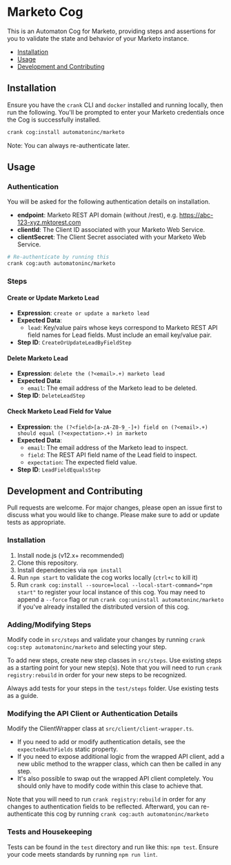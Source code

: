 # Marketo Cog

This is an Automaton Cog for Marketo, providing steps and assertions for you to
validate the state and behavior of your Marketo instance.

* [Installation](#installation)
* [Usage](#usage)
* [Development and Contributing](#development-and-contributing)

## Installation

Ensure you have the `crank` CLI and `docker` installed and running locally,
then run the following.  You'll be prompted to enter your Marketo credentials
once the Cog is successfully installed.

```bash
crank cog:install automatoninc/marketo
```

Note: You can always re-authenticate later.

## Usage

### Authentication
<!-- authenticationDetails -->
You will be asked for the following authentication details on installation.

- **endpoint**: Marketo REST API domain (without /rest), e.g. https://abc-123-xyz.mktorest.com
- **clientId**: The Client ID associated with your Marketo Web Service.
- **clientSecret**: The Client Secret associated with your Marketo Web Service.

```bash
# Re-authenticate by running this
crank cog:auth automatoninc/marketo
```
<!-- authenticationDetailsEnd -->

### Steps
<!-- stepDetails -->
<h4 id="CreateOrUpdateLeadByFieldStep">Create or Update Marketo Lead</h4>

- **Expression**: `create or update a marketo lead`
- **Expected Data**:
  - `lead`: Key/value pairs whose keys correspond to Marketo REST API field names for Lead fields. Must include an email key/value pair.
- **Step ID**: `CreateOrUpdateLeadByFieldStep`

<h4 id="DeleteLeadStep">Delete Marketo Lead</h4>

- **Expression**: `delete the (?<email>.+) marketo lead`
- **Expected Data**:
  - `email`: The email address of the Marketo lead to be deleted.
- **Step ID**: `DeleteLeadStep`

<h4 id="LeadFieldEqualsStep">Check Marketo Lead Field for Value</h4>

- **Expression**: `the (?<field>[a-zA-Z0-9_-]+) field on (?<email>.+) should equal (?<expectation>.+) in marketo`
- **Expected Data**:
  - `email`: The email address of the Marketo lead to inspect.
  - `field`: The REST API field name of the Lead field to inspect.
  - `expectation`: The expected field value.
- **Step ID**: `LeadFieldEqualsStep`
<!-- stepDetailsEnd -->

## Development and Contributing
Pull requests are welcome. For major changes, please open an issue first to
discuss what you would like to change. Please make sure to add or update tests
as appropriate.

### Installation

1. Install node.js (v12.x+ recommended)
2. Clone this repository.
3. Install dependencies via `npm install`
4. Run `npm start` to validate the cog works locally (`ctrl+c` to kill it)
5. Run `crank cog:install --source=local --local-start-command="npm start"` to
   register your local instance of this cog. You may need to append a `--force`
   flag or run `crank cog:uninstall automatoninc/marketo` if you've already
   installed the distributed version of this cog.

### Adding/Modifying Steps
Modify code in `src/steps` and validate your changes by running
`crank cog:step automatoninc/marketo` and selecting your step.

To add new steps, create new step classes in `src/steps`. Use existing steps as
a starting point for your new step(s). Note that you will need to run
`crank registry:rebuild` in order for your new steps to be recognized.

Always add tests for your steps in the `test/steps` folder. Use existing tests
as a guide.

### Modifying the API Client or Authentication Details
Modify the ClientWrapper class at `src/client/client-wrapper.ts`.

- If you need to add or modify authentication details, see the
  `expectedAuthFields` static property.
- If you need to expose additional logic from the wrapped API client, add a new
  ublic method to the wrapper class, which can then be called in any step.
- It's also possible to swap out the wrapped API client completely. You should
  only have to modify code within this clase to achieve that.

Note that you will need to run `crank registry:rebuild` in order for any
changes to authentication fields to be reflected. Afterward, you can
re-authenticate this cog by running `crank cog:auth automatoninc/marketo`

### Tests and Housekeeping
Tests can be found in the `test` directory and run like this: `npm test`.
Ensure your code meets standards by running `npm run lint`.
